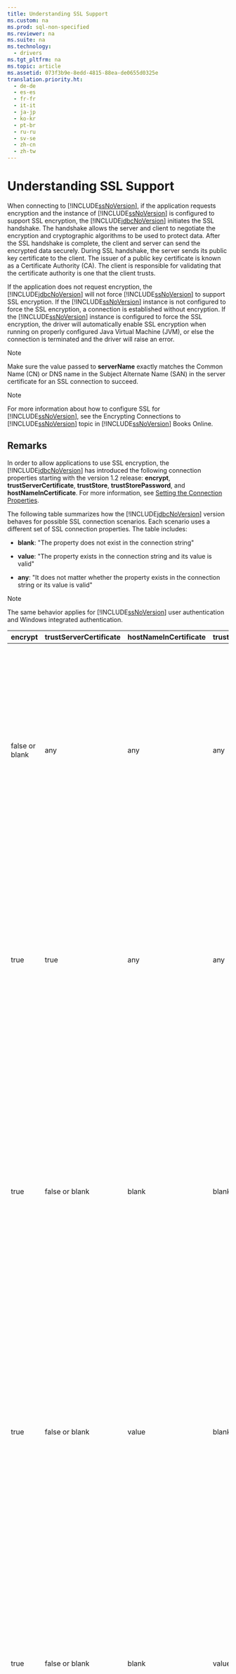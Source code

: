 ```yaml
---
title: Understanding SSL Support
ms.custom: na
ms.prod: sql-non-specified
ms.reviewer: na
ms.suite: na
ms.technology: 
  - drivers
ms.tgt_pltfrm: na
ms.topic: article
ms.assetid: 073f3b9e-8edd-4815-88ea-de0655d0325e
translation.priority.ht: 
  - de-de
  - es-es
  - fr-fr
  - it-it
  - ja-jp
  - ko-kr
  - pt-br
  - ru-ru
  - sv-se
  - zh-cn
  - zh-tw
---
```

# Understanding SSL Support
  When connecting to [!INCLUDE[ssNoVersion](../content/includes/ssNoVersion_md.md)], if the application requests encryption and the instance of [!INCLUDE[ssNoVersion](../content/includes/ssNoVersion_md.md)] is configured to support SSL encryption, the [!INCLUDE[jdbcNoVersion](../content/includes/jdbcNoVersion_md.md)] initiates the SSL handshake. The handshake allows the server and client to negotiate the encryption and cryptographic algorithms to be used to protect data. After the SSL handshake is complete, the client and server can send the encrypted data securely. During SSL handshake, the server sends its public key certificate to the client. The issuer of a public key certificate is known as a Certificate Authority \(CA\). The client is responsible for validating that the certificate authority is one that the client trusts.  
  
 If the application does not request encryption, the [!INCLUDE[jdbcNoVersion](../content/includes/jdbcNoVersion_md.md)] will not force [!INCLUDE[ssNoVersion](../content/includes/ssNoVersion_md.md)] to support SSL encryption. If the [!INCLUDE[ssNoVersion](../content/includes/ssNoVersion_md.md)] instance is not configured to force the SSL encryption, a connection is established without encryption. If the [!INCLUDE[ssNoVersion](../content/includes/ssNoVersion_md.md)] instance is configured to force the SSL encryption, the driver will automatically enable SSL encryption when running on properly configured Java Virtual Machine \(JVM\), or else the connection is terminated and the driver will raise an error.  
  
> [!NOTE]  
>  Make sure the value passed to **serverName** exactly matches the Common Name \(CN\) or DNS name in the Subject Alternate Name \(SAN\) in the server certificate for an SSL connection to succeed.  
  
> [!NOTE]  
>  For more information about how to configure SSL for [!INCLUDE[ssNoVersion](../content/includes/ssNoVersion_md.md)], see the Encrypting Connections to [!INCLUDE[ssNoVersion](../content/includes/ssNoVersion_md.md)] topic in [!INCLUDE[ssNoVersion](../content/includes/ssNoVersion_md.md)] Books Online.  
  
## Remarks  
 In order to allow applications to use SSL encryption, the [!INCLUDE[jdbcNoVersion](../content/includes/jdbcNoVersion_md.md)] has introduced the following connection properties starting with the version 1.2 release: **encrypt**, **trustServerCertificate**, **trustStore**, **trustStorePassword**, and **hostNameInCertificate**. For more information, see [Setting the Connection Properties](../content/Setting-the-Connection-Properties.md).  
  
 The following table summarizes how the [!INCLUDE[jdbcNoVersion](../content/includes/jdbcNoVersion_md.md)] version behaves for possible SSL connection scenarios. Each scenario uses a different set of SSL connection properties. The table includes:  
  
-   **blank**: "The property does not exist in the connection string"  
  
-   **value**: "The property exists in the connection string and its value is valid"  
  
-   **any**: "It does not matter whether the property exists in the connection string or its value is valid"  
  
> [!NOTE]  
>  The same behavior applies for [!INCLUDE[ssNoVersion](../content/includes/ssNoVersion_md.md)] user authentication and Windows integrated authentication.  
  
|encrypt|trustServerCertificate|hostNameInCertificate|trustStore|trustStorePassword|Behavior|  
|-------------|----------------------------|---------------------------|----------------|------------------------|--------------|  
|false or blank|any|any|any|any|The [!INCLUDE[jdbcNoVersion](../content/includes/jdbcNoVersion_md.md)] will not force [!INCLUDE[ssNoVersion](../content/includes/ssNoVersion_md.md)] to support SSL encryption. If the server has a self\-signed certificate, the driver initiates the SSL certificate exchange. The SSL certificate will not be validated and only the credentials \(in the login packet\) are encrypted.<br /><br /> If the server requires the client to support SSL encryption, the driver will initiate the SSL certificate exchange. The SSL certificate will not be validated, but the entire communication will be encrypted.|  
|true|true|any|any|any|The [!INCLUDE[jdbcNoVersion](../content/includes/jdbcNoVersion_md.md)] requests to use SSL encryption with the [!INCLUDE[ssNoVersion](../content/includes/ssNoVersion_md.md)].<br /><br /> If the server requires the client to support SSL encryption or if the server supports encryption, the driver will initiate the SSL certificate exchange. Note that if the **trustServerCertificate** property is set to "true", the driver will not validate the SSL certificate.<br /><br /> If the server is not configured to support encryption, the driver will raise an error and terminate the connection.|  
|true|false or blank|blank|blank|blank|The [!INCLUDE[jdbcNoVersion](../content/includes/jdbcNoVersion_md.md)] requests to use SSL encryption with the [!INCLUDE[ssNoVersion](../content/includes/ssNoVersion_md.md)].<br /><br /> If the server requires the client to support SSL encryption or if the server supports encryption, the driver will initiate the SSL certificate exchange.<br /><br /> The driver will use the **serverName** property specified on the connection URL to validate the server SSL certificate and rely on the trust manager factory's look\-up rules to determine which certificate store to use.<br /><br /> If the server is not configured to support encryption, the driver will raise an error and terminate the connection.|  
|true|false or blank|value|blank|blank|The [!INCLUDE[jdbcNoVersion](../content/includes/jdbcNoVersion_md.md)] requests to use SSL encryption with the [!INCLUDE[ssNoVersion](../content/includes/ssNoVersion_md.md)].<br /><br /> If the server requires the client to support SSL encryption or if the server supports encryption, the driver will initiate the SSL certificate exchange.<br /><br /> The driver will validate the SSL certificate's subject value by using the value specified for the **hostNameInCertificate** property.<br /><br /> If the server is not configured to support encryption, the driver will raise an error and terminate the connection.|  
|true|false or blank|blank|value|value|The [!INCLUDE[jdbcNoVersion](../content/includes/jdbcNoVersion_md.md)] requests to use SSL encryption with the [!INCLUDE[ssNoVersion](../content/includes/ssNoVersion_md.md)].<br /><br /> If the server requires the client to support SSL encryption or if the server supports encryption, the driver will initiate the SSL certificate exchange.<br /><br /> The driver will use the **trustStore** property value to find the certificate trustStore file and **trustStorePassword** property value to check the integrity of the trustStore file.<br /><br /> If the server is not configured to support encryption, the driver will raise an error and terminate the connection.|  
|true|false or blank|blank|blank|value|The [!INCLUDE[jdbcNoVersion](../content/includes/jdbcNoVersion_md.md)] requests to use SSL encryption with the [!INCLUDE[ssNoVersion](../content/includes/ssNoVersion_md.md)].<br /><br /> If the server requires the client to support SSL encryption or if the server supports encryption, the driver will initiate the SSL certificate exchange.<br /><br /> The driver will use the **trustStorePassword** property value to check the integrity of the default trustStore file.<br /><br /> If the server is not configured to support encryption, the driver will raise an error and terminate the connection.|  
|true|false or blank|blank|value|blank|The [!INCLUDE[jdbcNoVersion](../content/includes/jdbcNoVersion_md.md)] requests to use SSL encryption with the [!INCLUDE[ssNoVersion](../content/includes/ssNoVersion_md.md)].<br /><br /> If the server requires the client to support SSL encryption or if the server supports encryption, the driver will initiate the SSL certificate exchange.<br /><br /> The driver will use the **trustStore** property value to look up the location of the trustStore file.<br /><br /> If the server is not configured to support encryption, the driver will raise an error and terminate the connection.|  
|true|false or blank|value|blank|value|The [!INCLUDE[jdbcNoVersion](../content/includes/jdbcNoVersion_md.md)] requests to use SSL encryption with the [!INCLUDE[ssNoVersion](../content/includes/ssNoVersion_md.md)].<br /><br /> If the server requires the client to support SSL encryption or if the server supports encryption, the driver will initiate the SSL certificate exchange.<br /><br /> The driver will use the **trustStorePassword** property value to check the integrity of the default trustStore file. In addition, the driver will use the **hostNameInCertificate** property value to validate the SSL certificate.<br /><br /> If the server is not configured to support encryption, the driver will raise an error and terminate the connection.|  
|true|false or blank|value|value|blank|The [!INCLUDE[jdbcNoVersion](../content/includes/jdbcNoVersion_md.md)] requests to use SSL encryption with the [!INCLUDE[ssNoVersion](../content/includes/ssNoVersion_md.md)].<br /><br /> If the server requires the client to support SSL encryption or if the server supports encryption, the driver will initiate the SSL certificate exchange.<br /><br /> The driver will use the **trustStore** property value to look up the location of the trustStore file. In addition, the driver will use the **hostNameInCertificate** property value to validate the SSL certificate.<br /><br /> If the server is not configured to support encryption, the driver will raise an error and terminate the connection.|  
|true|false or blank|value|value|value|The [!INCLUDE[jdbcNoVersion](../content/includes/jdbcNoVersion_md.md)] requests to use SSL encryption with the [!INCLUDE[ssNoVersion](../content/includes/ssNoVersion_md.md)].<br /><br /> If the server requires the client to support SSL encryption or if the server supports encryption, the driver will initiate the SSL certificate exchange.<br /><br /> The driver will use the **trustStore** property value to find the certificate trustStore file and **trustStorePassword** property value to check the integrity of the trustStore file. In addition, the driver will use the **hostNameInCertificate** property value to validate the SSL certificate.<br /><br /> If the server is not configured to support encryption, the driver will raise an error and terminate the connection.|  
  
 If the encrypt property is set to **true**, the [!INCLUDE[jdbcNoVersion](../content/includes/jdbcNoVersion_md.md)] uses the JVM's default JSSE security provider to negotiate SSL encryption with [!INCLUDE[ssNoVersion](../content/includes/ssNoVersion_md.md)]. The default security provider may not support all of the features required to negotiate SSL encryption successfully. For example, the default security provider may not support the size of the RSA public key used in the [!INCLUDE[ssNoVersion](../content/includes/ssNoVersion_md.md)] SSL certificate. In this case, the default security provider might raise an error that will cause the JDBC driver to terminate the connection. In order to resolve this issue, do one of the following:  
  
-   Configure the [!INCLUDE[ssNoVersion](../content/includes/ssNoVersion_md.md)] with a server certificate that has a smaller RSA public key  
  
-   Configure the JVM to use a different JSSE security provider in the "\<java\-home\>\/lib\/security\/java.security" security properties file  
  
-   Use a different JVM  
  
## Validating Server SSL Certificate  
 During SSL handshake, the server sends its public key certificate to the client. The JDBC driver or client has to validate that the server certificate is issued by a certificate authority that the client trusts. The driver requires that the server certificate must meet the following conditions:  
  
-   The certificate was issued by a trusted certificate authority.  
  
-   The certificate must be issued for server authentication.  
  
-   The certificate is not expired.  
  
-   The Common Name \(CN\) in the Subject or a DNS name in the Subject Alternate Name \(SAN\) of the certificate exactly matches the **serverName** value specified in the connection string or, if specified, the **hostNameInCertificate** property value.  
  
-   A DNS name can include wild card characters. But the [!INCLUDE[jdbcNoVersion](../content/includes/jdbcNoVersion_md.md)] does not support wild card matching. That is, abc.com will not match \*.com but \*.com will match \*.com.  
  
## See Also  
 [Using SSL Encryption](../content/Using-SSL-Encryption.md)   
 [Securing JDBC Driver Applications](../content/Securing-JDBC-Driver-Applications.md)  
  
  